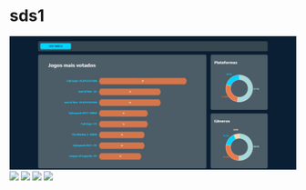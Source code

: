 # sds1

<img src=application-images/0.jpg />
<img src=application-images/0(1).JPG />
<img src=application-images/0(2).JPG />
<img src=application-images/0(3).JPG />
<img src=application-images/0(4).JPG />

